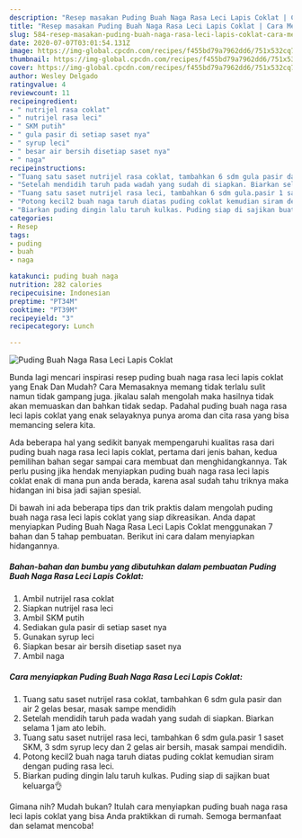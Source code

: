 ```yaml
---
description: "Resep masakan Puding Buah Naga Rasa Leci Lapis Coklat | Cara Membuat Puding Buah Naga Rasa Leci Lapis Coklat Yang Menggugah Selera"
title: "Resep masakan Puding Buah Naga Rasa Leci Lapis Coklat | Cara Membuat Puding Buah Naga Rasa Leci Lapis Coklat Yang Menggugah Selera"
slug: 584-resep-masakan-puding-buah-naga-rasa-leci-lapis-coklat-cara-membuat-puding-buah-naga-rasa-leci-lapis-coklat-yang-menggugah-selera
date: 2020-07-07T03:01:54.131Z
image: https://img-global.cpcdn.com/recipes/f455bd79a7962dd6/751x532cq70/puding-buah-naga-rasa-leci-lapis-coklat-foto-resep-utama.jpg
thumbnail: https://img-global.cpcdn.com/recipes/f455bd79a7962dd6/751x532cq70/puding-buah-naga-rasa-leci-lapis-coklat-foto-resep-utama.jpg
cover: https://img-global.cpcdn.com/recipes/f455bd79a7962dd6/751x532cq70/puding-buah-naga-rasa-leci-lapis-coklat-foto-resep-utama.jpg
author: Wesley Delgado
ratingvalue: 4
reviewcount: 11
recipeingredient:
- " nutrijel rasa coklat"
- " nutrijel rasa leci"
- " SKM putih"
- " gula pasir di setiap saset nya"
- " syrup leci"
- " besar air bersih disetiap saset nya"
- " naga"
recipeinstructions:
- "Tuang satu saset nutrijel rasa coklat, tambahkan 6 sdm gula pasir dan air 2 gelas besar, masak sampe mendidih"
- "Setelah mendidih taruh pada wadah yang sudah di siapkan. Biarkan selama 1 jam ato lebih."
- "Tuang satu saset nutrijel rasa leci, tambahkan 6 sdm gula.pasir 1 saset SKM, 3 sdm syrup lecy dan 2 gelas air bersih, masak sampai mendidih."
- "Potong kecil2 buah naga taruh diatas puding coklat kemudian siram dengan puding rasa leci."
- "Biarkan puding dingin lalu taruh kulkas. Puding siap di sajikan buat keluarga👌"
categories:
- Resep
tags:
- puding
- buah
- naga

katakunci: puding buah naga 
nutrition: 282 calories
recipecuisine: Indonesian
preptime: "PT34M"
cooktime: "PT39M"
recipeyield: "3"
recipecategory: Lunch

---
```



![Puding Buah Naga Rasa Leci Lapis Coklat](https://img-global.cpcdn.com/recipes/f455bd79a7962dd6/751x532cq70/puding-buah-naga-rasa-leci-lapis-coklat-foto-resep-utama.jpg)

Bunda lagi mencari inspirasi resep puding buah naga rasa leci lapis coklat yang Enak Dan Mudah? Cara Memasaknya memang tidak terlalu sulit namun tidak gampang juga. jikalau salah mengolah maka hasilnya tidak akan memuaskan dan bahkan tidak sedap. Padahal puding buah naga rasa leci lapis coklat yang enak selayaknya punya aroma dan cita rasa yang bisa memancing selera kita.



Ada beberapa hal yang sedikit banyak mempengaruhi kualitas rasa dari puding buah naga rasa leci lapis coklat, pertama dari jenis bahan, kedua pemilihan bahan segar sampai cara membuat dan menghidangkannya. Tak perlu pusing jika hendak menyiapkan puding buah naga rasa leci lapis coklat enak di mana pun anda berada, karena asal sudah tahu triknya maka hidangan ini bisa jadi sajian spesial.


Di bawah ini ada beberapa tips dan trik praktis dalam mengolah puding buah naga rasa leci lapis coklat yang siap dikreasikan. Anda dapat menyiapkan Puding Buah Naga Rasa Leci Lapis Coklat menggunakan 7 bahan dan 5 tahap pembuatan. Berikut ini cara dalam menyiapkan hidangannya.

<!--inarticleads1-->

##### Bahan-bahan dan bumbu yang dibutuhkan dalam pembuatan Puding Buah Naga Rasa Leci Lapis Coklat:

1. Ambil  nutrijel rasa coklat
1. Siapkan  nutrijel rasa leci
1. Ambil  SKM putih
1. Sediakan  gula pasir di setiap saset nya
1. Gunakan  syrup leci
1. Siapkan  besar air bersih disetiap saset nya
1. Ambil  naga




<!--inarticleads2-->

##### Cara menyiapkan Puding Buah Naga Rasa Leci Lapis Coklat:

1. Tuang satu saset nutrijel rasa coklat, tambahkan 6 sdm gula pasir dan air 2 gelas besar, masak sampe mendidih
1. Setelah mendidih taruh pada wadah yang sudah di siapkan. Biarkan selama 1 jam ato lebih.
1. Tuang satu saset nutrijel rasa leci, tambahkan 6 sdm gula.pasir 1 saset SKM, 3 sdm syrup lecy dan 2 gelas air bersih, masak sampai mendidih.
1. Potong kecil2 buah naga taruh diatas puding coklat kemudian siram dengan puding rasa leci.
1. Biarkan puding dingin lalu taruh kulkas. Puding siap di sajikan buat keluarga👌




Gimana nih? Mudah bukan? Itulah cara menyiapkan puding buah naga rasa leci lapis coklat yang bisa Anda praktikkan di rumah. Semoga bermanfaat dan selamat mencoba!
